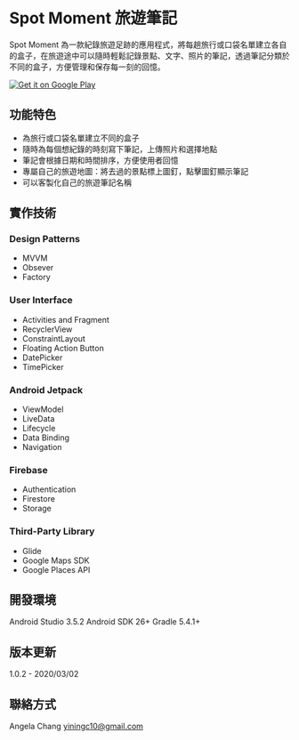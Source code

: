 # Spot Moment 旅遊筆記
Spot Moment 為一款紀錄旅遊足跡的應用程式，將每趟旅行或口袋名單建立各自的盒子，在旅遊途中可以隨時輕鬆記錄景點、文字、照片的筆記，透過筆記分類於不同的盒子，方便管理和保存每一刻的回憶。

<a href='https://play.google.com/store/apps/details?id=com.angela.notemoment&pcampaignid=pcampaignidMKT-Other-global-all-co-prtnr-py-PartBadge-Mar2515-1'><img alt='Get it on Google Play' src='https://play.google.com/intl/en_us/badges/static/images/badges/en_badge_web_generic.png'/></a>

## 功能特色
* 為旅行或口袋名單建立不同的盒子
* 隨時為每個想紀錄的時刻寫下筆記，上傳照片和選擇地點
* 筆記會根據日期和時間排序，方便使用者回憶
* 專屬自己的旅遊地圖：將去過的景點標上圖釘，點擊圖釘顯示筆記
* 可以客製化自己的旅遊筆記名稱


## 實作技術
### Design Patterns
* MVVM
* Obsever
* Factory

### User Interface
* Activities and Fragment
* RecyclerView
* ConstraintLayout
* Floating Action Button
* DatePicker
* TimePicker

### Android Jetpack
* ViewModel
* LiveData
* Lifecycle
* Data Binding
* Navigation

### Firebase
* Authentication
* Firestore
* Storage

### Third-Party Library
* Glide
* Google Maps SDK
* Google Places API

## 開發環境
Android Studio 3.5.2
Android SDK 26+
Gradle 5.4.1+

## 版本更新

1.0.2 - 2020/03/02

## 聯絡方式
Angela Chang
yiningc10@gmail.com
